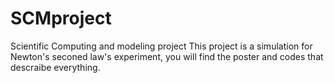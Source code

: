 # SCMproject
Scientific Computing and modeling project
This project is a simulation for Newton's seconed law's experiment, you will find the poster and codes that descraibe everything.

